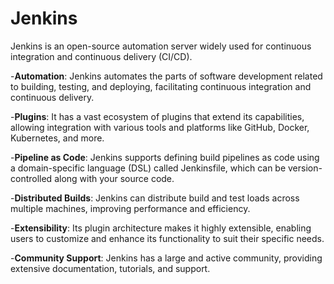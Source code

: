 # Jenkins
Jenkins is an open-source automation server widely used for continuous integration and continuous delivery (CI/CD).


-**Automation**: 
Jenkins automates the parts of software development related to building, testing, and deploying, facilitating continuous integration and continuous delivery.


-**Plugins**: 
It has a vast ecosystem of plugins that extend its capabilities, allowing integration with various tools and platforms like GitHub, Docker, Kubernetes, and more.


-**Pipeline as Code**: 
Jenkins supports defining build pipelines as code using a domain-specific language (DSL) called Jenkinsfile, which can be version-controlled along with your source code.


-**Distributed Builds**: 
Jenkins can distribute build and test loads across multiple machines, improving performance and efficiency.


-**Extensibility**: 
Its plugin architecture makes it highly extensible, enabling users to customize and enhance its functionality to suit their specific needs.


-**Community Support**: 
Jenkins has a large and active community, providing extensive documentation, tutorials, and support.
